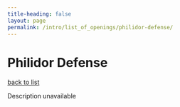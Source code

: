```yaml
---
title-heading: false
layout: page
permalink: /intro/list_of_openings/philidor-defense/
---
```


# Philidor Defense

[back to list](../../list_of_openings)

Description unavailable